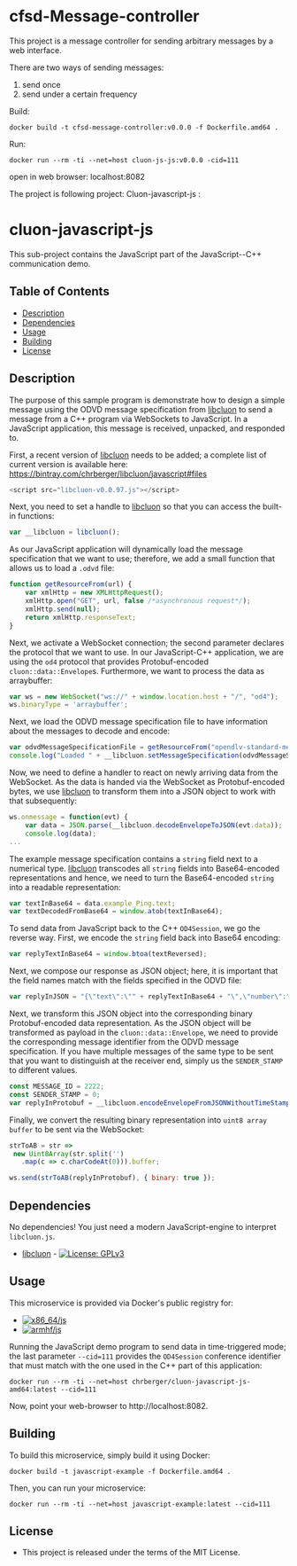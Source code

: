 # cfsd-Message-controller

This project is a message controller for sending arbitrary messages by a web interface.

There are two ways of sending messages:

1. send once
2. send under a certain frequency

Build:

```
docker build -t cfsd-message-controller:v0.0.0 -f Dockerfile.amd64 .
```

Run:

```
docker run --rm -ti --net=host cluon-js-js:v0.0.0 -cid=111
```

open in web browser: localhost:8082



The project is following project: Cluon-javascript-js :

# cluon-javascript-js

This sub-project contains the JavaScript part of the JavaScript--C++ communication demo.

## Table of Contents
* [Description](#description)
* [Dependencies](#dependencies)
* [Usage](#usage)
* [Building](#building)
* [License](#license)

## Description
The purpose of this sample program is demonstrate how to design a simple message
using the ODVD message specification from [libcluon](https://github.com/chrberger/libcluon)
to send a message from a C++ program via WebSockets to JavaScript. In a JavaScript
application, this message is received, unpacked, and responded to.

First, a recent version of [libcluon](https://github.com/chrberger/libcluon) needs
to be added; a complete list of current version is available here: https://bintray.com/chrberger/libcluon/javascript#files

```javascript
<script src="libcluon-v0.0.97.js"></script>
```

Next, you need to set a handle to [libcluon](https://github.com/chrberger/libcluon)
so that you can access the built-in functions:

```javascript
var __libcluon = libcluon();
```

As our JavaScript application will dynamically load the message specification that
we want to use; therefore, we add a small function that allows us to load a
`.odvd` file:

```javascript
function getResourceFrom(url) {
    var xmlHttp = new XMLHttpRequest();
    xmlHttp.open("GET", url, false /*asynchronous request*/);
    xmlHttp.send(null);
    return xmlHttp.responseText;
}
```

Next, we activate a WebSocket connection; the second parameter declares the protocol
that we want to use. In our JavaScript-C++ application, we are using the `od4`
protocol that provides Protobuf-encoded `cluon::data::Envelope`s. Furthermore,
we want to process the data as arraybuffer:

```javascript
var ws = new WebSocket("ws://" + window.location.host + "/", "od4");
ws.binaryType = 'arraybuffer';
```

Next, we load the ODVD message specification file to have information about the
messages to decode and encode:

```javascript
var odvdMessageSpecificationFile = getResourceFrom("opendlv-standard-message-set-v0.9.7.odvd");
console.log("Loaded " + __libcluon.setMessageSpecification(odvdMessageSpecificationFile) + " messages from specification.");
```

Now, we need to define a handler to react on newly arriving data from the WebSocket.
As the data is handed via the WebSocket as Protobuf-encoded bytes, we use
[libcluon](https://github.com/chrberger/libcluon) to transform them into a JSON
object to work with that subsequently:

```javascript
ws.onmessage = function(evt) {
    var data = JSON.parse(__libcluon.decodeEnvelopeToJSON(evt.data));
    console.log(data);
...
```

The example message specification contains a `string` field next to a numerical
type. [libcluon](https://github.com/chrberger/libcluon) transcodes all `string`
fields into Base64-encoded representations and hence, we need to turn the
Base64-encoded `string` into a readable representation:

```javascript
var textInBase64 = data.example_Ping.text;
var textDecodedFromBase64 = window.atob(textInBase64);
```

To send data from JavaScript back to the C++ `OD4Session`, we go the reverse way.
First, we encode the `string` field back into Base64 encoding:
```javascript
var replyTextInBase64 = window.btoa(textReversed);
```

Next, we compose our response as JSON object; here, it is important that the field
names match with the fields specified in the ODVD file:
```javascript
var replyInJSON = "{\"text\":\"" + replyTextInBase64 + "\",\"number\":" + number  + "}";
```

Next, we transform this JSON object into the corresponding binary Protobuf-encoded
data representation. As the JSON object will be transformed as payload in the
`cluon::data::Envelope`, we need to provide the corresponding message identifier
from the ODVD message specification. If you have multiple messages of the same
type to be sent that you want to distinguish at the receiver end, simply us the
`SENDER_STAMP` to different values.
```javascript
const MESSAGE_ID = 2222;
const SENDER_STAMP = 0;
var replyInProtobuf = __libcluon.encodeEnvelopeFromJSONWithoutTimeStamps(replyInJSON, MESSAGE_ID, SENDER_STAMP);
```

Finally, we convert the resulting binary representation into `uint8 array buffer`
to be sent via the WebSocket:
```javascript
strToAB = str =>
 new Uint8Array(str.split('')
   .map(c => c.charCodeAt(0))).buffer;

ws.send(strToAB(replyInProtobuf), { binary: true });
```

## Dependencies
No dependencies! You just need a modern JavaScript-engine to interpret `libcluon.js`.

* [libcluon](https://github.com/chrberger/libcluon) - [![License: GPLv3](https://img.shields.io/badge/license-GPL--3-blue.svg
)](https://www.gnu.org/licenses/gpl-3.0.txt)

## Usage
This microservice is provided via Docker's public registry for:
* [![x86_64/js](https://img.shields.io/badge/js-x86_64-blue.svg)](https://hub.docker.com/r/chrberger/cluon-javascript-js-amd64/tags/)
* [![armhf/js](https://img.shields.io/badge/js-armhf-blue.svg)](https://hub.docker.com/r/chrberger/cluon-javascript-js-armhf/tags/)

Running the JavaScript demo program to send data in time-triggered mode; the last
parameter `--cid=111` provides the `OD4Session` conference identifier that must
match with the one used in the C++ part of this application:

```
docker run --rm -ti --net=host chrberger/cluon-javascript-js-amd64:latest --cid=111
```

Now, point your web-browser to http://localhost:8082.

## Building
To build this microservice, simply build it using Docker:

```
docker build -t javascript-example -f Dockerfile.amd64 .
```

Then, you can run your microservice:

```
docker run --rm -ti --net=host javascript-example:latest --cid=111
```

## License

* This project is released under the terms of the MIT License.
